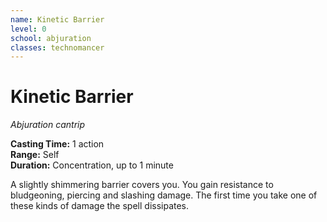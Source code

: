 ```yaml
---
name: Kinetic Barrier
level: 0
school: abjuration
classes: technomancer
---
```


# Kinetic Barrier
_Abjuration cantrip_ 

**Casting Time:** 1 action    
**Range:** Self    
**Duration:** Concentration, up to 1 minute

A slightly shimmering barrier covers you. You gain resistance to bludgeoning, piercing and
slashing damage. The first time you take one of these kinds of damage the spell dissipates.
